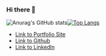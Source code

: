 ### Hi there 👋
![Anurag's GitHub stats](https://github-readme-stats.vercel.app/api?username=vubao2303&show_icons=true&theme=nightowl)[![Top Langs](https://github-readme-stats.vercel.app/api/top-langs/?username=vubao2303&langs_count=2)](https://github.com/vubao2303/github-readme-stats)
<!--
**vubao2303/vubao2303** is a ✨ _special_ ✨ repository because its `README.md` (this file) appears on your GitHub profile.

Here are some ideas to get you started:

- 🔭 I’m currently working on ...
- 🌱 I’m currently learning ...
- 👯 I’m looking to collaborate on ...
- 🤔 I’m looking for help with ...
- 💬 Ask me about ...
- 📫 How to reach me: ...
- 😄 Pronouns: ...
- ⚡ Fun fact: ...
-->


- [Link to Portfolio Site](https://vubao2303.github.io/portfolio/)
- [Link to Github](https://github.com/vubao2303)
- [Link to LinkedIn](https://www.linkedin.com/in/tram-vu-866250121/)
